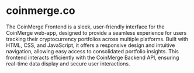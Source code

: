 # coinmerge.co

The CoinMerge Frontend is a sleek, user-friendly interface for the CoinMerge web-app, designed to provide a seamless experience for users tracking their cryptocurrency portfolios across multiple platforms. Built with HTML, CSS, and JavaScript, it offers a responsive design and intuitive navigation, allowing easy access to consolidated portfolio insights. This frontend interacts efficiently with the CoinMerge Backend API, ensuring real-time data display and secure user interactions.
